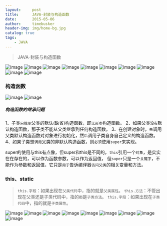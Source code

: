 ```yaml
---
layout:     post
title:      JAVA-封装与构造函数
date:       2015-05-06
author:     timebusker
header-img: img/home-bg.jpg
catalog: true
tags:
    - JAVA
---
```


> JAVA-封装与构造函数

![image](/img/java-coding/3/1.png) 
![image](/img/java-coding/3/1-1.png) 
![image](/img/java-coding/3/1-2.png) 
![image](/img/java-coding/3/2.png) 
![image](/img/java-coding/3/3.png) 
![image](/img/java-coding/3/4.png) 
![image](/img/java-coding/3/5.png) 
![image](/img/java-coding/3/6.png) 
![image](/img/java-coding/3/7.png) 
![image](/img/java-coding/3/8.png) 

### 构造函数
![image](/img/java-coding/3/9.png) 
![image](/img/java-coding/3/10.png)

##### 构造函数的继承问题
1、子类`只继承`父类的默认(缺省)构造函数，即`无形参`构造函数。
2、如果父类`没有`默认构造函数，那子类不能从父类继承到任何构造函数。 
3、在创建对象时，`先`调用父类默认构造函数对对象进行初始化，然`后`调用子类自身自己定义的构造函数。 
4、如果子类想`调用`父类的非默认构造函数，则`必须`使用`super`来实现。 

super的使用与this有点像，但super和this是不同的，`this`引用一个`对象`，是实实在在存在的，可以作为函数参数，可以作为返回值，
但`super`只是一个`关键字`，不能作为参数和返回值，它只是`用于`告诉编译器`访问父类`的相关变量和方法。

### this、static
> `this.字段`：如果出现在`父类代码`中，指的就是`父类属性`。
> `this.方法`：不管出现在父类还是子类代码中，指的`都`是`子类方法`。
> `this.字段`：如果出现在`子类代码`中，指的就是`子类属性`。

![image](/img/java-coding/3/11.png) 
![image](/img/java-coding/3/12.png) 
![image](/img/java-coding/3/13.png) 
![image](/img/java-coding/3/14.png) 
![image](/img/java-coding/3/15.png) 
![image](/img/java-coding/3/16.png) 
![image](/img/java-coding/3/17.png) 
![image](/img/java-coding/3/18.png) 
![image](/img/java-coding/3/19.png) 